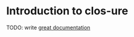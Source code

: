 # Introduction to clos-ure

TODO: write [great documentation](http://jacobian.org/writing/great-documentation/what-to-write/)
